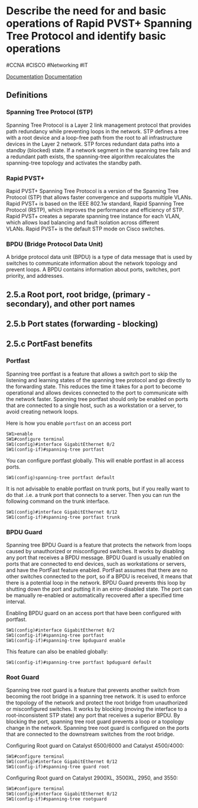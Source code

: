 # Describe the need for and basic operations of Rapid PVST+ Spanning Tree Protocol and identify basic operations
#CCNA #CISCO #Networking #IT 

[Documentation](https://www.cisco.com/c/en/us/td/docs/routers/access/3200/software/wireless/SpanningTree.html)
[Documentation](https://www.cisco.com/c/en/us/tech/lan-switching/spanning-tree-protocol/index.html)
## Definitions

### Spanning Tree Protocol (STP)
Spanning Tree Protocol is a Layer 2 link management protocol that provides path redundancy while preventing loops in the network. STP defines a tree with a root device and a loop-free path from the root to all infrastructure devices in the Layer 2 network. STP forces redundant data paths into a standby (blocked) state. If a network segment in the spanning tree fails and a redundant path exists, the spanning-tree algorithm recalculates the spanning-tree topology and activates the standby path. 

### Rapid PVST+ 
Rapid PVST+ Spanning Tree Protocol is a version of the Spanning Tree Protocol (STP) that allows faster convergence and supports multiple VLANs. Rapid PVST+ is based on the IEEE 802.1w standard, Rapid Spanning Tree Protocol (RSTP), which improves the performance and efficiency of STP. Rapid PVST+ creates a separate spanning tree instance for each VLAN, which allows load balancing and fault isolation across different VLANs. Rapid PVST+ is the default STP mode on Cisco switches.

### BPDU (Bridge Protocol Data Unit)
A bridge protocol data unit (BPDU) is a type of data message that is used by switches to communicate information about the network topology and prevent loops. A BPDU contains information about ports, switches, port priority, and addresses.



## 2.5.a Root port, root bridge, (primary - secondary), and other port names
## 2.5.b Port states (forwarding - blocking)
## 2.5.c PortFast benefits

### Portfast
Spanning tree portfast is a feature that allows a switch port to skip the listening and learning states of the spanning tree protocol and go directly to the forwarding state. This reduces the time it takes for a port to become operational and allows devices connected to the port to communicate with the network faster. Spanning tree portfast should only be enabled on ports that are connected to a single host, such as a workstation or a server, to avoid creating network loops.

Here is how you enable `portfast` on an access port
```cisco
SW1>enable
SW1#configure terminal
SW1(config)#interface GigabitEthernet 0/2
SW1(config-if)#spanning-tree portfast
```

You can configure portfast globally. This will enable portfast in all access ports.
```cisco
SW1(config)spanning-tree portfast default
```

It is not advisable to enable portfast on trunk ports, but if you really want to do that .i.e. a trunk port that connects to a server. Then you can run the following command on the trunk interface.
```cisco
SW1(config)#interface GigabitEthernet 0/12
SW1(config-if)#spanning-tree portfast trunk
```

### BPDU Guard
Spanning tree BPDU Guard is a feature that protects the network from loops caused by unauthorized or misconfigured switches. It works by disabling any port that receives a BPDU message. BPDU Guard is usually enabled on ports that are connected to end devices, such as workstations or servers, and have the PortFast feature enabled. PortFast assumes that there are no other switches connected to the port, so if a BPDU is received, it means that there is a potential loop in the network. BPDU Guard prevents this loop by shutting down the port and putting it in an error-disabled state. The port can be manually re-enabled or automatically recovered after a specified time interval. 

Enabling BPDU guard on an access port that have been configured with portfast.
```cisco
SW1(config)#interface GigabitEthernet 0/2
SW1(config-if)#spanning-tree portfast
SW1(config-if)#spanning-tree bpduguard enable
```

This feature can also be enabled globally:
```cisco
SW1(config-if)#spanning-tree portfast bpduguard default
```

### Root Guard
Spanning tree root guard is a feature that prevents another switch from becoming the root bridge in a spanning tree network. It is used to enforce the topology of the network and protect the root bridge from unauthorized or misconfigured switches. It works by blocking (moving the interface to a root-inconsistent STP state) any port that receives a superior BPDU. By blocking the port, spanning tree root guard prevents a loop or a topology change in the network. Spanning tree root guard is configured on the ports that are connected to the downstream switches from the root bridge.

Configuring Root guard on Catalyst 6500/6000 and Catalyst 4500/4000:
```cisco
SW1#configure terminal
SW1(config)#interface GigabitEthernet 0/12
SW1(config-if)#spanning-tree guard root
```

Configuring Root guard on Catalyst 2900XL, 3500XL, 2950, and 3550:
```cisco
SW1#configure terminal
SW1(config)#interface GigabitEthernet 0/12
SW1(config-if)#spanning-tree rootguard
```
